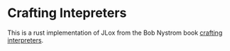 # Crafting Intepreters

This is a rust implementation of JLox from the Bob Nystrom book [crafting interpreters](https://craftinginterpreters.com/).
